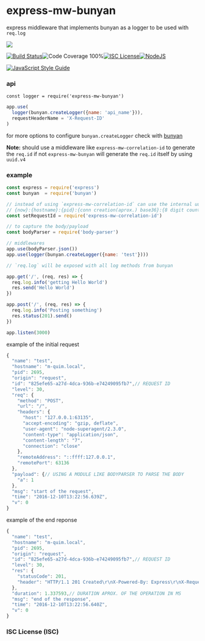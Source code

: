# express-mw-bunyan

express middleware that implements bunyan as a logger to be used with `req.log`

<a href="https://nodei.co/npm/express-mw-bunyan/"><img src="https://nodei.co/npm/express-mw-bunyan.png?downloads=true"></a>

[![Build Status](https://img.shields.io/badge/build-passing-brightgreen.svg?style=flat-square)](https://travis-ci.org/joaquimserafim/express-mw-bunyan)![Code Coverage 100%](https://img.shields.io/badge/code%20coverage-100%25-green.svg?style=flat-square)[![ISC License](https://img.shields.io/badge/license-ISC-blue.svg?style=flat-square)](https://github.com/joaquimserafim/express-mw-bunyan/blob/master/LICENSE)[![NodeJS](https://img.shields.io/badge/node-6.1.x-brightgreen.svg?style=flat-square)](https://github.com/joaquimserafim/express-mw-bunyan/blob/master/package.json#L48)

[![JavaScript Style Guide](https://cdn.rawgit.com/feross/standard/master/badge.svg)](https://github.com/feross/standard)


### api
`const logger = require('express-mw-bunyan')`

```js
app.use(
  logger(bunyan.createLogger({name: 'api_name'})),
  requestHeaderName = 'X-Request-ID'
)
```

for more options to configure `bunyan.createLogger` check with [bunyan](https://github.com/trentm/node-bunyan#introduction)

**Note:** should use a middleware like `express-mw-correlation-id` to generate the `req.id` if not `express-mw-bunyan` will generate the `req.id` itself by using `uuid.v4`

### example

```js
const express = require('express')
const bunyan  = require('bunyan')

// instead of using `express-mw-correlation-id` can use the internal uuid
// {now}:{hostname}:{pid}:{conn creation(aprox.) base36}:{8 digit counter}
const setRequestId = require('express-mw-correlation-id')

// to capture the body/payload
const bodyParser = require('body-parser')

// middlewares
app.use(bodyParser.json())
app.use(logger(bunyan.createLogger({name: 'test'})))

// `req.log` will be exposed with all log methods from bunyan

app.get('/', (req, res) => {
  req.log.info('getting Hello World')
  res.send('Hello World')
})

app.post('/', (req, res) => {
  req.log.info('Posting something')
  res.status(201).send()
})

app.listen(3000)
```

example of the initial request
```js
{
  "name": "test",
  "hostname": "m-quim.local",
  "pid": 2695,
  "origin": "request",
  "id": "825efe65-a27d-4dca-936b-e74249095fb7",// REQUEST ID
  "level": 30,
  "req": {
    "method": "POST",
    "url": "/",
    "headers": {
      "host": "127.0.0.1:63135",
      "accept-encoding": "gzip, deflate",
      "user-agent": "node-superagent/2.3.0",
      "content-type": "application/json",
      "content-length": "7",
      "connection": "close"
    },
    "remoteAddress": "::ffff:127.0.0.1",
    "remotePort": 63136
  },
  "payload": {// USING A MODULE LIKE BODYPARSER TO PARSE THE BODY
    "a": 1
  },
  "msg": "start of the request",
  "time": "2016-12-10T13:22:56.639Z",
  "v": 0
}
```

example of the end reponse
```js
{
  "name": "test",
  "hostname": "m-quim.local",
  "pid": 2695,
  "origin": "request",
  "id": "825efe65-a27d-4dca-936b-e74249095fb7",// REQUEST ID
  "level": 30,
  "res": {
    "statusCode": 201,
    "header": "HTTP/1.1 201 Created\r\nX-Powered-By: Express\r\nX-Request-ID: 1481376176639:127.0.0.1:2695:iwj94lbz:10000002\r\nDate: Sat, 10 Dec 2016 13:22:56 GMT\r\nConnection: close\r\nContent-Length: 0\r\n\r\n"
  },
  "duration": 1.337593,// DURATION APROX. OF THE OPERATION IN MS
  "msg": "end of the response",
  "time": "2016-12-10T13:22:56.640Z",
  "v": 0
}
```



### ISC License (ISC)